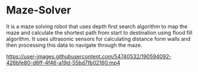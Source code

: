 # Maze-Solver
It is a maze solving robot that uses depth first search algorithm to map the maze and calculate the shortest path from start to destination using flood fill algorithm.
It uses ultrasonic sensors for calculating distance form walls and then processing this data to navigate through the maze.



https://user-images.githubusercontent.com/54740532/190594092-426bfe80-d6ff-4f46-a19d-55bd7fb02160.mp4


